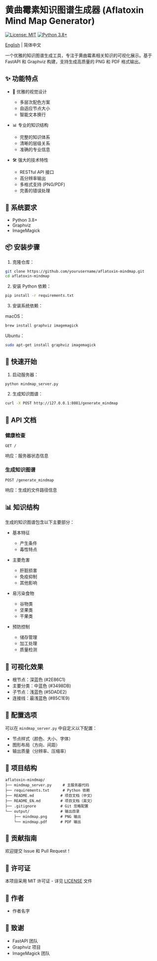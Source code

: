 # 黄曲霉素知识图谱生成器 (Aflatoxin Mind Map Generator)

[![License: MIT](https://img.shields.io/badge/License-MIT-yellow.svg)](https://opensource.org/licenses/MIT)
[![Python 3.8+](https://img.shields.io/badge/python-3.8+-blue.svg)](https://www.python.org/downloads/)

[English](README_EN.md) | 简体中文

一个优雅的知识图谱生成工具，专注于黄曲霉素相关知识的可视化展示。基于 FastAPI 和 Graphviz 构建，支持生成高质量的 PNG 和 PDF 格式输出。

## ✨ 功能特点

- 🎨 优雅的视觉设计
  - 多层次配色方案
  - 自适应节点大小
  - 智能文本换行

- 📊 专业的知识结构
  - 完整的知识体系
  - 清晰的层级关系
  - 准确的专业信息

- 🛠 强大的技术特性
  - RESTful API 接口
  - 高分辨率输出
  - 多格式支持 (PNG/PDF)
  - 完善的错误处理

## 🔧 系统要求

- Python 3.8+
- Graphviz
- ImageMagick

## 📦 安装步骤

1. 克隆仓库：
```bash
git clone https://github.com/yourusername/aflatoxin-mindmap.git
cd aflatoxin-mindmap
```

2. 安装 Python 依赖：
```bash
pip install -r requirements.txt
```

3. 安装系统依赖：

macOS：
```bash
brew install graphviz imagemagick
```

Ubuntu：
```bash
sudo apt-get install graphviz imagemagick
```

## 🚀 快速开始

1. 启动服务器：
```bash
python mindmap_server.py
```

2. 生成知识图谱：
```bash
curl -X POST http://127.0.0.1:8081/generate_mindmap
```

## 📝 API 文档

### 健康检查
```http
GET /
```
响应：服务器状态信息

### 生成知识图谱
```http
POST /generate_mindmap
```
响应：生成的文件路径信息

## 📊 知识结构

生成的知识图谱包含以下主要部分：

- 基本特征
  - 产生条件
  - 毒性特点

- 主要危害
  - 肝脏损害
  - 免疫抑制
  - 其他影响

- 易污染食物
  - 谷物类
  - 坚果类
  - 干果类

- 预防控制
  - 储存管理
  - 加工处理
  - 质量检测

## 🎨 可视化效果

- 根节点：深蓝色 (#2E86C1)
- 主要分类：中蓝色 (#3498DB)
- 子节点：浅蓝色 (#5DADE2)
- 连接线：最浅蓝色 (#85C1E9)

## 🔧 配置选项

可以在 `mindmap_server.py` 中自定义以下配置：

- 节点样式（颜色、大小、字体）
- 图形布局（方向、间距）
- 输出质量（分辨率、压缩率）

## 📁 项目结构

```
aflatoxin-mindmap/
├── mindmap_server.py     # 主服务器代码
├── requirements.txt      # Python 依赖
├── README.md            # 项目文档（中文）
├── README_EN.md         # 项目文档（英文）
├── .gitignore           # Git 忽略配置
└── output/              # 输出目录
    ├── mindmap.png      # PNG 输出
    └── mindmap.pdf      # PDF 输出
```

## 🤝 贡献指南

欢迎提交 Issue 和 Pull Request！

## 📄 许可证

本项目采用 MIT 许可证 - 详见 [LICENSE](LICENSE) 文件

## 👥 作者

- 作者名字

## 🙏 致谢

- FastAPI 团队
- Graphviz 项目
- ImageMagick 团队
